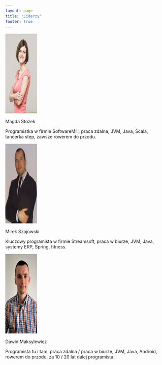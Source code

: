 ```yaml
---
layout: page
title: "Liderzy"
footer: true
---
```

<div class="leaders">
	<div class="leader">
		<img src="/images/magdas.jpg" alt="Klematis" width="100" height="250">
		<p class="name">Magda Stożek</p>
		<div class="social"> 
			<a class="twitter" href="https://twitter.com/magdastozek" target="_blank"></a>
			<a class="linkedin" href="http://pl.linkedin.com/pub/magda-sto%C5%BCek/27/828/b1a" target="_blank"></a>
			<a class="mail" href="mailto:magda.stozek@gmail.com"></a>
		</div>
		<p class="desc">
			Programistka w firmie SoftwareMill, praca zdalna, JVM, Java, Scala, tancerka step, zawsze rowerem do przodu.
		</p>
	</div>
	<div class="leader">
		<img src="/images/mireksz.jpg" alt="Klematis" width="100" height="250">
		<p class="name">Mirek Szajowski</p>
		<div class="social"> 
			<a class="mail" href="mailto:m.szajowski@gmail.com"></a>
		</div>
		<p class="desc">
			Kluczowy programista w firmie Streamsoft, praca w biurze, JVM, Java, systemy ERP, Spring, fitness.
		</p>
	</div>
	<div class="leader">
		<img src="/images/dawidm.jpg" alt="Klematis" width="100" height="250">
		<p class="name">Dawid Maksylewicz</p>
		<div class="social"> 
			<a class="twitter" href="https://twitter.com/dmaksylewicz" target="_blank"></a>
			<a class="linkedin" href="https://pl.linkedin.com/in/dawidmaksylewicz" target="_blank"></a>
			<a class="mail" href="mailto:dawid.maksylewicz@gmail.com"></a>
		</div>
		<p class="desc">
			Programista tu i tam, praca zdalna / praca w biurze, JVM, Java, Android, rowerem do przodu, za 10 / 20 lat dalej programista.
		</p>
	</div>
	<div class="clear"></div>
</div>
